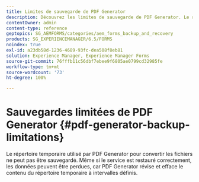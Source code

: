 ```yaml
---
title: Limites de sauvegarde de PDF Generator
description: Découvrez les limites de sauvegarde de PDF Generator. Le répertoire temporaire utilisé par PDF Generator ne peut pas être sauvegardé, car il efface le contenu à des intervalles définis.
contentOwner: admin
content-type: reference
geptopics: SG_AEMFORMS/categories/aem_forms_backup_and_recovery
products: SG_EXPERIENCEMANAGER/6.5/FORMS
noindex: true
exl-id: a23db58d-1236-4689-93fc-dea508f8eb81
solution: Experience Manager, Experience Manager Forms
source-git-commit: 76fffb11c56dbf7ebee9f6805ae0799cd32985fe
workflow-type: tm+mt
source-wordcount: '73'
ht-degree: 100%

---
```


# Sauvegardes limitées de PDF Generator {#pdf-generator-backup-limitations}

Le répertoire temporaire utilisé par PDF Generator pour convertir les fichiers ne peut pas être sauvegardé. Même si le service est restauré correctement, les données peuvent être perdues, car PDF Generator révise et efface le contenu du répertoire temporaire à intervalles définis.

